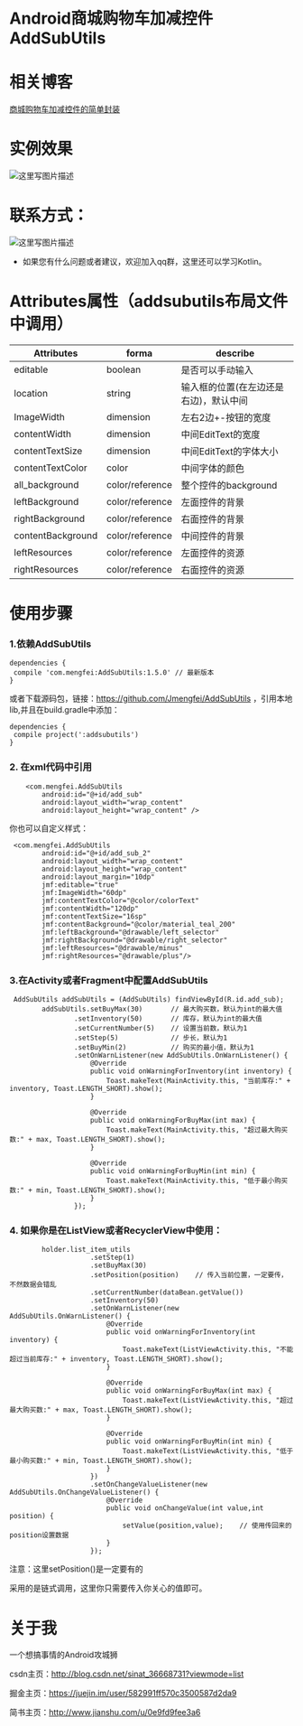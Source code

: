 # Android商城购物车加减控件AddSubUtils

# 相关博客

[商城购物车加减控件的简单封装](https://juejin.im/post/59915e9d518825486a674b7c)


# 实例效果

![这里写图片描述](http://img.blog.csdn.net/20170817135117202?watermark/2/text/aHR0cDovL2Jsb2cuY3Nkbi5uZXQvc2luYXRfMzY2Njg3MzE=/font/5a6L5L2T/fontsize/400/fill/I0JBQkFCMA==/dissolve/70/gravity/SouthEast)

# 联系方式：

![这里写图片描述](http://img.blog.csdn.net/20170809175419051?watermark/2/text/aHR0cDovL2Jsb2cuY3Nkbi5uZXQvc2luYXRfMzY2Njg3MzE=/font/5a6L5L2T/fontsize/400/fill/I0JBQkFCMA==/dissolve/70/gravity/SouthEast)

- 如果您有什么问题或者建议，欢迎加入qq群，这里还可以学习Kotlin。

# Attributes属性（addsubutils布局文件中调用）

| Attributes 	|forma	|describe|
| ----------- |-------|------- |
|editable	|boolean|是否可以手动输入|
|location	|string	|输入框的位置(在左边还是右边)，默认中间|
|ImageWidth	|dimension|左右2边+-按钮的宽度|
|contentWidth	|dimension|中间EditText的宽度|
|contentTextSize|dimension|中间EditText的字体大小|
|contentTextColor|color	|中间字体的颜色|
|all_background|color/reference|整个控件的background|
|leftBackground|color/reference|左面控件的背景|
|rightBackground|color/reference|右面控件的背景|
|contentBackground|color/reference|中间控件的背景|
|leftResources|color/reference|左面控件的资源|
|rightResources|color/reference|右面控件的资源|

# 使用步骤

### 1.依赖AddSubUtils
```
dependencies {
 compile 'com.mengfei:AddSubUtils:1.5.0' // 最新版本
}
```
或者下载源码包，链接：https://github.com/Jmengfei/AddSubUtils ，引用本地lib,并且在build.gradle中添加：
```
dependencies {
 compile project(':addsubutils')
}
```

### 2. 在xml代码中引用

```
    <com.mengfei.AddSubUtils
        android:id="@+id/add_sub"
        android:layout_width="wrap_content"
        android:layout_height="wrap_content" />
```
你也可以自定义样式：

```
 <com.mengfei.AddSubUtils
        android:id="@+id/add_sub_2"
        android:layout_width="wrap_content"
        android:layout_height="wrap_content"
        android:layout_margin="10dp"
        jmf:editable="true"
        jmf:ImageWidth="60dp"
        jmf:contentTextColor="@color/colorText"
        jmf:contentWidth="120dp"
        jmf:contentTextSize="16sp"
        jmf:contentBackground="@color/material_teal_200"
        jmf:leftBackground="@drawable/left_selector"
        jmf:rightBackground="@drawable/right_selector"
        jmf:leftResources="@drawable/minus"
        jmf:rightResources="@drawable/plus"/>
```

### 3.在Activity或者Fragment中配置AddSubUtils

```
 AddSubUtils addSubUtils = (AddSubUtils) findViewById(R.id.add_sub);
        addSubUtils.setBuyMax(30)       // 最大购买数，默认为int的最大值
                .setInventory(50)       // 库存，默认为int的最大值
                .setCurrentNumber(5)    // 设置当前数，默认为1
                .setStep(5)             // 步长，默认为1
                .setBuyMin(2)           // 购买的最小值，默认为1
                .setOnWarnListener(new AddSubUtils.OnWarnListener() {
                    @Override
                    public void onWarningForInventory(int inventory) {
                        Toast.makeText(MainActivity.this, "当前库存:" + inventory, Toast.LENGTH_SHORT).show();
                    }

                    @Override
                    public void onWarningForBuyMax(int max) {
                        Toast.makeText(MainActivity.this, "超过最大购买数:" + max, Toast.LENGTH_SHORT).show();
                    }

                    @Override
                    public void onWarningForBuyMin(int min) {
                        Toast.makeText(MainActivity.this, "低于最小购买数:" + min, Toast.LENGTH_SHORT).show();
                    }
                });
```

### 4. 如果你是在ListView或者RecyclerView中使用：

```
        holder.list_item_utils
                    .setStep(1)
                    .setBuyMax(30)
                    .setPosition(position)    // 传入当前位置，一定要传，不然数据会错乱
                    .setCurrentNumber(dataBean.getValue())
                    .setInventory(50)
                    .setOnWarnListener(new AddSubUtils.OnWarnListener() {
                        @Override
                        public void onWarningForInventory(int inventory) {
                            Toast.makeText(ListViewActivity.this, "不能超过当前库存:" + inventory, Toast.LENGTH_SHORT).show();
                        }

                        @Override
                        public void onWarningForBuyMax(int max) {
                            Toast.makeText(ListViewActivity.this, "超过最大购买数:" + max, Toast.LENGTH_SHORT).show();
                        }

                        @Override
                        public void onWarningForBuyMin(int min) {
                            Toast.makeText(ListViewActivity.this, "低于最小购买数:" + min, Toast.LENGTH_SHORT).show();
                        }
                    })
                    .setOnChangeValueListener(new AddSubUtils.OnChangeValueListener() {
                        @Override
                        public void onChangeValue(int value,int position) {
                            setValue(position,value);    // 使用传回来的position设置数据
                        }
                    });
```
注意：这里setPosition()是一定要有的

采用的是链式调用，这里你只需要传入你关心的值即可。

# 关于我

一个想搞事情的Android攻城狮

csdn主页：http://blog.csdn.net/sinat_36668731?viewmode=list

掘金主页：https://juejin.im/user/582991ff570c3500587d2da9

简书主页：http://www.jianshu.com/u/0e9fd9fee3a6
